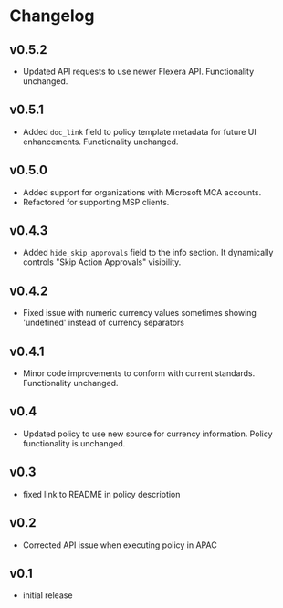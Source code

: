 # Changelog

## v0.5.2

- Updated API requests to use newer Flexera API. Functionality unchanged.

## v0.5.1

- Added `doc_link` field to policy template metadata for future UI enhancements. Functionality unchanged.

## v0.5.0

- Added support for organizations with Microsoft MCA accounts.
- Refactored for supporting MSP clients.

## v0.4.3

- Added `hide_skip_approvals` field to the info section. It dynamically controls "Skip Action Approvals" visibility.

## v0.4.2

- Fixed issue with numeric currency values sometimes showing 'undefined' instead of currency separators

## v0.4.1

- Minor code improvements to conform with current standards. Functionality unchanged.

## v0.4

- Updated policy to use new source for currency information. Policy functionality is unchanged.

## v0.3

- fixed link to README in policy description

## v0.2

- Corrected API issue when executing policy in APAC

## v0.1

- initial release
